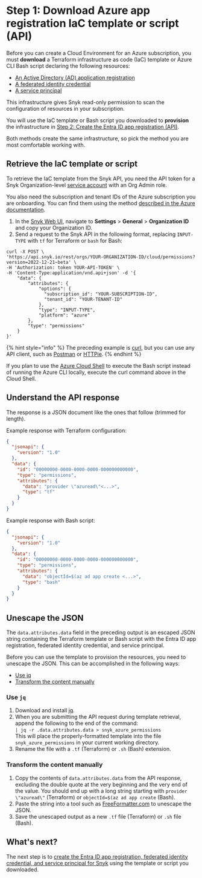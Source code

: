 # Step 1: Download Azure app registration IaC template or script (API)

Before you can create a Cloud Environment for an Azure subscription, you must **download** a Terraform infrastructure as code (IaC) template or Azure CLI Bash script declaring the following resources:

* [An Active Directory (AD) application registration](https://learn.microsoft.com/en-us/azure/active-directory/develop/app-objects-and-service-principals#application-registration)
* [A federated identity credential](https://learn.microsoft.com/en-us/azure/active-directory/develop/workload-identity-federation)
* [A service principal](https://learn.microsoft.com/en-us/azure/active-directory/develop/app-objects-and-service-principals#service-principal-object)

This infrastructure gives Snyk read-only permission to scan the configuration of resources in your subscription.

You will use the IaC template or Bash script you downloaded to **provision** the infrastructure in [Step 2: Create the Entra ID app registration (API)](step-2-create-the-entra-id-app-registration-api.md).

Both methods create the same infrastructure, so pick the method you are most comfortable working with.

## Retrieve the IaC template or script

To retrieve the IaC template from the Snyk API, you need the API token for a Snyk Organization-level [service account](../../../../../enterprise-setup/service-accounts/) with an Org Admin role.

You also need the subscription and tenant IDs of the Azure subscription you are onboarding. You can find them using the method [described in the Azure documentation](https://learn.microsoft.com/en-us/azure/azure-portal/get-subscription-tenant-id).

1. In the [Snyk Web UI](https://app.snyk.io/), navigate to **Settings** > **General** > **Organization ID** and copy your Organization ID.
2. Send a request to the Snyk API in the following format, replacing `INPUT-TYPE` with `tf` for Terraform or `bash` for Bash:

```
curl -X POST \
'https://api.snyk.io/rest/orgs/YOUR-ORGANIZATION-ID/cloud/permissions?version=2022-12-21~beta' \
-H 'Authorization: token YOUR-API-TOKEN' \
-H 'Content-Type:application/vnd.api+json' -d '{
    "data": {
        "attributes": {
            "options": {
              "subscription_id": "YOUR-SUBSCRIPTION-ID",
              "tenant_id": "YOUR-TENANT-ID"
            },
            "type": "INPUT-TYPE",
            "platform": "azure"
        },
        "type": "permissions"
    }
}'
```

{% hint style="info" %}
The preceding example is [curl](https://curl.se/), but you can use any API client, such as [Postman](https://www.postman.com/) or [HTTPie](https://httpie.io/).
{% endhint %}

If you plan to use the [Azure Cloud Shell](https://portal.azure.com/#cloudshell/) to execute the Bash script instead of running the Azure CLI locally, execute the curl command above in the Cloud Shell.

## Understand the API response

The response is a JSON document like the ones that follow (trimmed for length).

Example response with Terraform configuration:

```json
{
  "jsonapi": {
    "version": "1.0"
  },
  "data": {
    "id": "00000000-0000-0000-0000-000000000000",
    "type": "permissions",
    "attributes": {
      "data": "provider \"azuread\"<...>",
      "type": "tf"
    }
  }
}
```

Example response with Bash script:

```json
{
  "jsonapi": {
    "version": "1.0"
  },
  "data": {
    "id": "00000000-0000-0000-0000-000000000000",
    "type": "permissions",
    "attributes": {
      "data": "objectId=$(az ad app create <...>",
      "type": "bash"
    }
  }
}
```

## Unescape the JSON

The `data.attributes.data` field in the preceding output is an escaped JSON string containing the Terraform template or Bash script with the Entra ID app registration, federated identity credential, and service principal.

Before you can use the template to provision the resources, you need to unescape the JSON. This can be accomplished in the following ways:

* [Use jq](step-1-download-azure-app-registration-iac-template-or-script-api.md#use-jq)
* [Transform the content manually](step-1-download-azure-app-registration-iac-template-or-script-api.md#transform-the-content-manually)

### Use `jq`

1. Download and install [jq](https://stedolan.github.io/jq/download/).
2. When you are submitting the API request during template retrieval, append the following to the end of the command:\
   `| jq -r .data.attributes.data > snyk_azure_permissions`\
   This will place the properly-formatted template into the file `snyk_azure_permissions` in your current working directory.
3. Rename the file with a `.tf` (Terraform) or `.sh` (Bash) extension.

### Transform the content manually

1. Copy the contents of `data.attributes.data` from the API response, excluding the double quote at the very beginning and the very end of the value. You should end up with a long string starting with `provider \"azuread\"` (Terraform) or `objectId=$(az ad app create` (Bash).
2. Paste the string into a tool such as [FreeFormatter.com](https://www.freeformatter.com/json-escape.html) to unescape the JSON.
3. Save the unescaped output as a new `.tf` file (Terraform) or `.sh` file (Bash).

## What's next?

The next step is to [create the Entra ID app registration, federated identity credential, and service principal for Snyk](step-2-create-the-entra-id-app-registration-api.md) using the template or script you downloaded.
